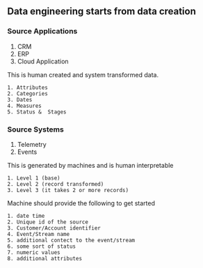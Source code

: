 ## Data engineering starts from data creation

### Source Applications
  1. CRM
  2. ERP
  3. Cloud Application

  This is human created and system transformed data. 
  
    1. Attributes
    2. Categories
    3. Dates
    4. Measures
    5. Status &  Stages


### Source Systems

  1. Telemetry
  2. Events

  This is generated by machines and is human interpretable
  
    1. Level 1 (base)
    2. Level 2 (record transformed)
    3. Level 3 (it takes 2 or more records)

Machine should provide the following to get started

    1. date time 
    2. Unique id of the source
    3. Customer/Account identifier
    4. Event/Stream name
    5. additional contect to the event/stream
    6. some sort of status
    7. numeric values
    8. additional attributes
